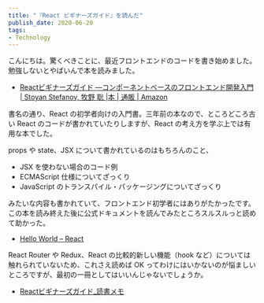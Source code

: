 ```yaml
---
title: "『React ビギナーズガイド』を読んだ"
publish_date: 2020-06-20
tags:
- Technology
---
```


こんにちは。驚くべきことに、最近フロントエンドのコードを書き始めました。勉強しないとやばいんで本を読みました。

- [Reactビギナーズガイド ―コンポーネントベースのフロントエンド開発入門 | Stoyan Stefanov, 牧野 聡 |本 | 通販 | Amazon](https://www.amazon.co.jp/dp/4873117887)

書名の通り、React の初学者向けの入門書。三年前の本なので、ところどころ古い React
のコードが書かれていたりしますが、React の考え方を学ぶ上では有用な本でした。

props や state、JSX について書かれているのはもちろんのこと、

- JSX を使わない場合のコード例
- ECMAScript 仕様についてざっくり
- JavaScript のトランスパイル・パッケージングについてざっくり

みたいな内容も書かれていて、フロントエンド初学者にはありがたかったです。この本を読み終えた後に公式ドキュメントを読んでみたところスルスルっと読めて助かった。

- [Hello World – React](https://ja.reactjs.org/docs/hello-world.html)

React Router や Redux、React の比較的新しい機能（hook
など）については触れられていないため、これさえ読めば OK
ってわけにはいかないのが悩ましいところですが、最初の一冊としてはいいんじゃないでしょうか。

- [Reactビギナーズガイド_読書メモ](https://gist.github.com/gushernobindsme/052184d2e7f00fd1dc720a188f165628)

